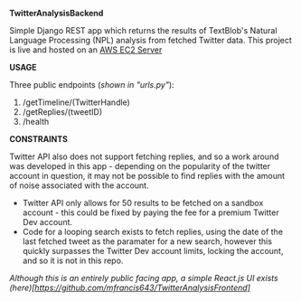 **TwitterAnalysisBackend**

Simple Django REST app which returns the results of TextBlob's Natural Language Processing (NPL) analysis from fetched Twitter data.
This project is live and hosted on an [AWS EC2 Server](http://ec2-52-209-255-27.eu-west-1.compute.amazonaws.com)

**USAGE**

Three public endpoints (*shown in "urls.py"*):
1. /getTimeline/(TwitterHandle)
2. /getReplies/(tweetID)
3. /health

**CONSTRAINTS**

Twitter API also does not support fetching replies, and so a work around was developed in this app - depending on the popularity of the twitter account in question, it may not be possible to find replies with the amount of noise associated with the account.
- Twitter API only allows for 50 results to be fetched on a sandbox account - this could be fixed by paying the fee for a premium Twitter
Dev account.
- Code for a looping search exists to fetch replies, using the date of the last fetched tweet as the paramater for a new search, however this quickly surpasses the Twitter Dev account limits, locking the account, and so it is not in this repo.

*Although this is an entirely public facing app, a simple React.js UI exists (here)[https://github.com/mfrancis643/TwitterAnalysisFrontend]*